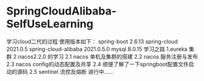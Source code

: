 # SpringCloudAlibaba-SelfUseLearning
学习cloud二代的过程
使用版本如下：
spring-boot 2.6.13
spring-cloud 2021.0.5
spring-cloud-alibaba 2021.0.5.0
mysql 8.0.15
学习之路 
1.eureka 集群
2.nacos2.2.0 的学习 
    2.1 nacos 单机及集群的搭建
    2.2 nacos 服务注册与发布
    2.3 nacos config的动态配置及共享
    2.4 顺便了解了一下springboot配置文件启动的源码
    2.5 sentinel 流控及熔断
进行中......
